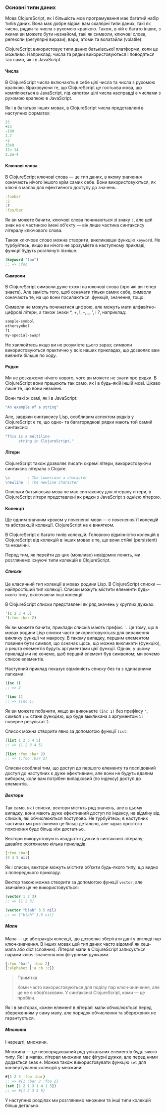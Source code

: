 ### Основні типи даних

Мова ClojureScript, як і більшість мов програмування має багатий набір типів даних. Вона має добре відомі вам скалярні типи даних, такі як числа, рядки та числа з рухомою крапкою. Також, в ній є багато інших, з якими ви можете бути незнайомі, такі як символи, ключові слова, регекспи (регулярні вирази), вари, атоми та волатайли (volatile).

ClojureScript використовує типи даних батьківської платформи, коли це можливо. Наприклад: числа та рядки використовуються і поводяться так само, як і в JavaScript.

#### Числа

В ClojureScript числа включають в себе цілі числа та числа з рухомою крапкою. Враховуючи те, що ClojureScript це гостьова мова, що компілюється в JavaScript, під капотом цілі числа насправді є числами з рухомою крапкою в JavaScript.

Як і в багатьох інших мовах, в ClojureScript числа представлені в наступних форматах:

```clojure
23
+23
-100
1.7
-2
33e8
12e-14
3.2e-4
```

#### Ключові слова

В ClojureScript ключові слова — це тип даних, в якому значення означають нічого іншого крім самих себе. Вони використовуються, як ключі в мапах для ефективного доступу до значень.

```clojure
:foobar
:2
:?
:foo/bar
```

Як ви можете бачити, ключові слова починаються зі знаку `:`, але цей знак не є частиною імені об'єкту — він лише частина синтаксису літералу ключового слова.

Також ключове слово можна створити, викликавши функцію `keyword`. Не турбуйтесь, якщо ви нічого не зрозумієте в наступному прикладі; функції будуть розглянуті пізніше.

```clojure
(keyword "foo")
;; => :foo
```

#### Символи

В ClojureScript символи дуже схожі на ключові слова (про які ви тепер знаєте). Але замість того, щоб означати тільки самих себе, символи означають те, на що вони посилаються: функція, значення, тощо.

Символи не можуть починатися цифрою, але можуть мати алфавітно-цифрові літери, а також знаки *, +, !, -, _, ', і ?, наприклад:

```clojure
sample-symbol
othersymbol
f1
my-special-swap!
```

Не хвилюйтесь якщо ви не розумієте цього зараз; символи використовуються практично у всіх наших прикладах, що дозволяє вам вивчити більше по ходу.

#### Рядки

Ми не розкажемо нічого нового, чого ви можете не знати про рядки. В ClojureScript вони працюють так само, як і в будь-якій іншій мові. Цікаво лише те, що вони незмінні.

Вони такі ж самі, як і в JavaScript:

```clojure
"An example of a string"
```

Але, завдяки синтаксису Lisp, особливим аспектом рядків у ClojureScript є те, що одно- та багаторядкові рядки мають той самий синтаксис:

```clojure
"This is a multiline
      string in ClojureScript."
```

#### Літери

ClojureScript також дозволяє писати окремі літери, використовуючи синтаксис літерала з Clojure.

```clojure
\a        ; The lowercase a character
\newline  ; The newline character
```

Оскільки батьківська мова не має синтаксису для літералу літери, в ClojureScript літери представлені як рядки з JavaScript з однією літерою.

#### Колекції

Ще одним значним кроком у поясненні мови — є пояснення її колекцій та абстракцій колекції. ClojureScript не є винятком.

В ClojureScript є багато типів колекцій. Головною відмінністю колекцій в ClojureScript від колекцій в інших мовах є те, що вони стійкі (persistent) та незмінні.

Перед тим, як перейти до цих (можливо) невідомих понять, ми розглянемо існуючі типи колекцій в ClojureScript.

##### Списки

Це класичний тип колекції в мовах родини Lisp. В ClojureScript списки — найпростіший тип колекції. Списки можуть містити елементи будь-якого типу, включаючи інші колекції.

В ClojureScript списки представлені як ряд значень у круглих дужках:

```clojure
'(1 2 3 4 5)
'(:foo :bar 2)
```

Як ви можете бачити, приклади списків мають префікс `'`. Це тому, що в мовах родини Lisp списки часто використовуються для вираження виклику функції чи макросу. В такому випадку, першим елементом повинен бути символ, що означає щось, що можна викликати (функцію), а решта елементів будуть аргументами цієї функції. Однак, у цьому прикладі ми не хочемо, щоб перший елемент був символом; ми хочемо список елементів.

Наступний приклад показує відмінність списку без та з одинарними лапками:

```clojure
(inc 1)
;; => 2

'(inc 1)
;; => (inc 1)
```

Як ви можете побачити, якщо ви виконаєте `(inc 1)` без префіксу `'`, символ `inc` стане функцією, що буде выкликана з аргументом `1` і поверне результат `2`.

Список можна створити явно за допомогою функції `list`:

```clojure
(list 1 2 3 4 5)
;; => (1 2 3 4 5)

(list :foo :bar 2)
;; => (:foo :bar 2)
```

Списки особливі тим, що доступ до першого елементу та послідовний доступ до наступних є дуже ефективним, але вони не будуть вдалим вибором, коли вам потрібен випадковий (по індексу) доступ до елементів.

##### Вектори

Так само, як і списки, вектори містять ряд значень, але в цьому випадку, вони мають дуже ефективний доступ по індексу, на відміну від списків, які обчислюються поступово. Не турбуйтесь; в наступних частинах ми розглянемо це більш детально, але зараз простого пояснення буде більш ніж достатньо.

Вектори викорустовують квадратні дужки в синтаксисі літералу; давайте розглянемо кілька прикладів:

```clojure
[:foo :bar]
[3 4 5 nil]
```

Як і списки, вектори можуть містити об’єкти будь-якого типу, що видно з попереднього прикладу.

Вектор також можна створити за допомогою функції `vector`, але звичайно це не використовується:

```clojure
(vector 1 2 3)
;; => [1 2 3]

(vector "blah" 3.5 nil)
;; => ["blah" 3.5 nil]
```

##### Мапи

Мапа — це абстракція колекції, що дозволяє зберігати дані у вигляді пар ключ-значення. В інших мовах цей тип даних часто відомий як хеш-мапа або dict (словник). Літерал мапи в ClojureScript записується парами ключ-значення між фігурними дужками.

```clojure
{:foo "bar", :baz 2}
{:alphabet [:a :b :c]}
```

> Примітка.
>
> Коми часто використовуються для поділу пар ключ-значення, але це не є обов’язковим. У синтаксисі ClojureScript, коми — це пробіли.

Як і в векторах, кожен елемент в літералі мапи обчислюється перед збереженням у саму мапу, але порядок обчислення та збереження не гарантується.

##### Множини

І нарешті, множини.

Множина — це невпорядкований ряд унікальних елементів будь-якого типу. Як і в мапах, літерал множини має фігурні дужки, але перед ними додається знак `#`. Можна також використовувати функцію `set` для конвертування колекцій у множини:

```clojure
#{1 2 3 :foo :bar}
;; => #{1 :bar 3 :foo 2}
(set [1 2 1 3 1 4 1 5])
;; => #{1 2 3 4 5}
```

У наступних розділах ми розглянемо множини та інші типи колекцій більш детально.
